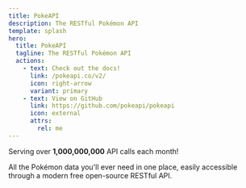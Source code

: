 ```yaml
---
title: PokeAPI
description: The RESTful Pokémon API
template: splash
hero:
  title: PokeAPI
  tagline: The RESTful Pokémon API
  actions:
    - text: Check out the docs!
      link: /pokeapi.co/v2/
      icon: right-arrow
      variant: primary
    - text: View on GitHub
      link: https://github.com/pokeapi/pokeapi
      icon: external
      attrs:
        rel: me
---
```


Serving over **1,000,000,000** API calls each month!

All the Pokémon data you'll ever need in one place,
easily accessible through a modern free open-source RESTful API.
